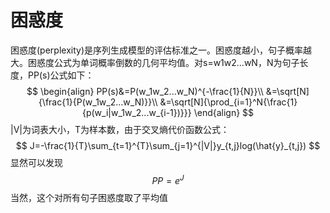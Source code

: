 # 困惑度

困惑度(perplexity)是序列生成模型的评估标准之一。困惑度越小，句子概率越大。困惑度公式为单词概率倒数的几何平均值。对s=w1w2...wN，N为句子长度，PP(s)公式如下：
$$
\begin{align}
PP(s)&=P(w_1w_2...w_N)^{-\frac{1}{N}}\\
     &=\sqrt[N]{\frac{1}{P(w_1w_2...w_N)}}\\
     &=\sqrt[N]{\prod_{i=1}^N{\frac{1}{p(w_i|w_1w_2...w_{i-1})}}}
\end{align}
$$
|V|为词表大小，T为样本数，由于交叉熵代价函数公式：
$$
J=-\frac{1}{T}\sum_{t=1}^{T}\sum_{j=1}^{|V|}y_{t,j}log(\hat{y}_{t,j})
$$
显然可以发现
$$
PP=e^J
$$
当然，这个对所有句子困惑度取了平均值

